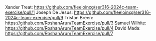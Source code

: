 Xander Treat: https://github.com/fleeloinxg/ser316-2024c-team-exercise/pull/1 
Joseph De Jesus: https://github.com/fleeloinxg/ser316-2024c-team-exercise/pull/9
Tristan Breen: https://github.com/RoshanArun/TeamExercise/pull/3
Samuel Wilhite: https://github.com/RoshanArun/TeamExercise/pull/4
David Mada: https://github.com/RoshanArun/TeamExercise/pull/7
